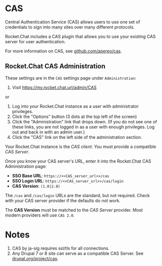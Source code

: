 # CAS

Central Authentication Service (CAS) allows users to use one set of credentials to sign into many sites over many different protocols.

Rocket.Chat includes a CAS plugin that allows you to use your existing CAS server for user authentication.

For more information on CAS, see [github.com/apereo/cas](https://github.com/apereo/cas).

## Rocket.Chat CAS Administration

These settings are in the `CAS` settings page under `Administration`: 

1. Visit https://my.rocket.chat.url/admin/CAS

or

1. Log into your Rocket.Chat instance as a user with administrator privileges. 
2. Click the "Options" button (3 dots at the top left of the screen)
3. Click the "Administration" link that drops down. (If you do not see one of these links, you are not logged in as a user with enough privileges. Log out and back in with an admin user.)
3. Click the "CAS" link on the left side of the administration section.

Your Rocket.Chat instance is the *CAS client*. You must provide a compatible *CAS Server*.

Once you know your CAS server's URL, enter it into the Rocket.Chat CAS Administration page:

- **SSO Base URL**: `https://<<CAS_server_url>>/cas`
- **SSO Login URL**: `https://<<CAS_server_url>>/cas/login`
- **CAS Version**: `(1.0|2.0)`

The `/cas` and `/cas/login` URLs are the standard, but not required. Check with your CAS server provider if the defaults do not work.

The **CAS Version** must be matched to the *CAS Server* provider. Most modern providers will use `CAS 2.0`.


# Notes

1. CAS by ja-sig requires ssl/tls for all connections.
2. Any Drupal 7 or 8 site can serve as a compatible CAS Server. See [drupal.org/project/cas](https://www.drupal.org/project/cas).

